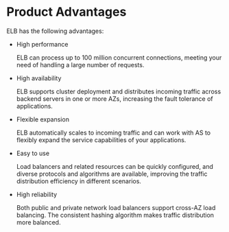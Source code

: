 # Product Advantages<a name="EN-US_TOPIC_0091131368"></a>

ELB has the following advantages:

-   High performance

    ELB can process up to 100 million concurrent connections, meeting your need of handling a large number of requests.

-   High availability

    ELB supports cluster deployment and distributes incoming traffic across backend servers in one or more AZs, increasing the fault tolerance of applications.

-   Flexible expansion

    ELB automatically scales to incoming traffic and can work with AS to flexibly expand the service capabilities of your applications.

-   Easy to use

    Load balancers and related resources can be quickly configured, and diverse protocols and algorithms are available, improving the traffic distribution efficiency in different scenarios.

-   High reliability

    Both public and private network load balancers support cross-AZ load balancing. The consistent hashing algorithm makes traffic distribution more balanced.


